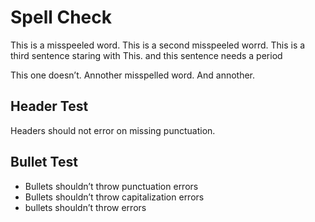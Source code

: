 # Spell Check

This is a misspeeled word. This is a second misspeeled worrd. This is a third sentence staring with This. and this sentence needs a period

This one doesn’t. Annother misspelled word. And annother.

## Header Test

Headers should not error on missing punctuation.

## Bullet Test

* Bullets shouldn’t throw punctuation errors
* Bullets shouldn’t throw capitalization errors
* bullets shouldn’t throw errors
